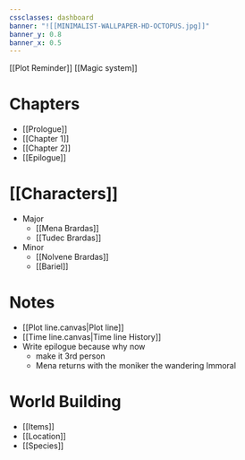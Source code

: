 ```yaml
---
cssclasses: dashboard
banner: "![[MINIMALIST-WALLPAPER-HD-OCTOPUS.jpg]]"
banner_y: 0.8
banner_x: 0.5
---
```

[[Plot Reminder]]
[[Magic system]]
# Chapters
- [[Prologue]]
- [[Chapter 1]] 
- [[Chapter 2]] 
- [[Epilogue]]
# [[Characters]]
- Major
  - [[Mena Brardas]]
  - [[Tudec Brardas]]
- Minor
  - [[Nolvene Brardas]]
  - [[Bariel]]
# Notes
- [[Plot line.canvas|Plot line]]
- [[Time line.canvas|Time line History]]
- Write epilogue because why now
  - make it 3rd person
  - Mena returns with the moniker the wandering Immoral
# World Building
- [[Items]]
- [[Location]]
- [[Species]]